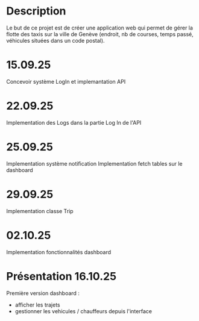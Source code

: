 # Description

Le but de ce projet est de créer une application web qui permet de gérer la flotte des taxis sur la ville de Genève  (endroit, nb de courses, temps passé, véhicules situées dans un code postal).

# 15.09.25

Concevoir système LogIn et implemantation API

# 22.09.25

Implementation des Logs dans la partie Log In de l'API

# 25.09.25

Implementation système notification
Implementation fetch tables sur le dashboard

# 29.09.25

Implementation classe Trip

# 02.10.25

Implementation fonctionnalités dashboard

# Présentation 16.10.25

Première version dashboard :
- afficher les trajets
- gestionner les vehicules / chauffeurs depuis l'interface
